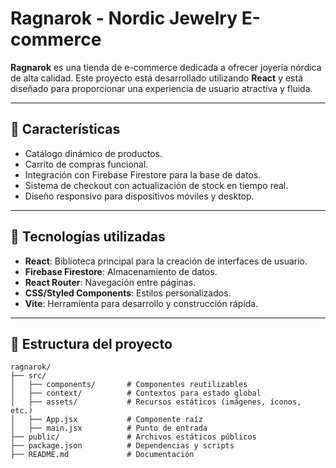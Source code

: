 # Ragnarok - Nordic Jewelry E-commerce

**Ragnarok** es una tienda de e-commerce dedicada a ofrecer joyería nórdica de alta calidad. Este proyecto está desarrollado utilizando **React** y está diseñado para proporcionar una experiencia de usuario atractiva y fluida.

---

## 🎯 Características

- Catálogo dinámico de productos.
- Carrito de compras funcional.
- Integración con Firebase Firestore para la base de datos.
- Sistema de checkout con actualización de stock en tiempo real.
- Diseño responsivo para dispositivos móviles y desktop.

---

## 🚀 Tecnologías utilizadas

- **React**: Biblioteca principal para la creación de interfaces de usuario.
- **Firebase Firestore**: Almacenamiento de datos.
- **React Router**: Navegación entre páginas.
- **CSS/Styled Components**: Estilos personalizados.
- **Vite**: Herramienta para desarrollo y construcción rápida.

---

## 📂 Estructura del proyecto

```plaintext
ragnarok/
├── src/
│   ├── components/       # Componentes reutilizables
│   ├── context/          # Contextos para estado global
│   ├── assets/           # Recursos estáticos (imágenes, íconos, etc.)
│   ├── App.jsx           # Componente raíz
│   ├── main.jsx          # Punto de entrada
├── public/               # Archivos estáticos públicos
├── package.json          # Dependencias y scripts
├── README.md             # Documentación
